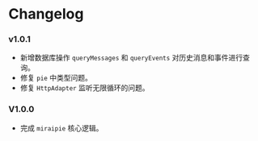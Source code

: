 # Changelog

### v1.0.1

- 新增数据库操作 `queryMessages` 和 `queryEvents` 对历史消息和事件进行查询。
- 修复 `pie` 中类型问题。
- 修复 `HttpAdapter` 监听无限循环的问题。

### V1.0.0

- 完成 `miraipie` 核心逻辑。
